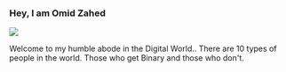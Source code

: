 ### Hey, I am Omid Zahed
<!-- <img src="https://media.giphy.com/media/hvRJCLFzcasrR4ia7z/giphy.gif" width="25px"> -->
<img src ="https://komarev.com/ghpvc/?username=Omid-Zahed"/>
<p>Welcome to my humble abode in the Digital World.. There are 10 types of people in the world. Those who get Binary and those who don't.</p>

